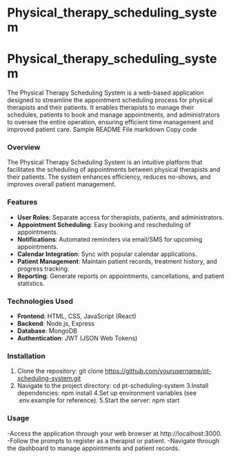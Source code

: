 # Physical_therapy_scheduling_system
# Physical_therapy_scheduling_system
The Physical Therapy Scheduling System is a web-based application designed to streamline the appointment scheduling process for physical therapists and their patients. It enables therapists to manage their schedules, patients to book and manage appointments, and administrators to oversee the entire operation, ensuring efficient time management and improved patient care.
Sample README File
markdown
Copy code

### Overview
The Physical Therapy Scheduling System is an intuitive platform that facilitates the scheduling of appointments between physical therapists and their patients. The system enhances efficiency, reduces no-shows, and improves overall patient management.

### Features
- **User Roles**: Separate access for therapists, patients, and administrators.
- **Appointment Scheduling**: Easy booking and rescheduling of appointments.
- **Notifications**: Automated reminders via email/SMS for upcoming appointments.
- **Calendar Integration**: Sync with popular calendar applications.
- **Patient Management**: Maintain patient records, treatment history, and progress tracking.
- **Reporting**: Generate reports on appointments, cancellations, and patient statistics.

### Technologies Used
- **Frontend**: HTML, CSS, JavaScript (React)
- **Backend**: Node.js, Express
- **Database**: MongoDB
- **Authentication**: JWT (JSON Web Tokens)

### Installation
1. Clone the repository:
   git clone https://github.com/yourusername/pt-scheduling-system.git
2. Navigate to the project directory:
cd pt-scheduling-system
3.Install dependencies:
npm install
4.Set up environment variables (see .env.example for reference).
5.Start the server:
npm start


### Usage
-Access the application through your web browser at http://localhost:3000.
-Follow the prompts to register as a therapist or patient.
-Navigate through the dashboard to manage appointments and patient records.
